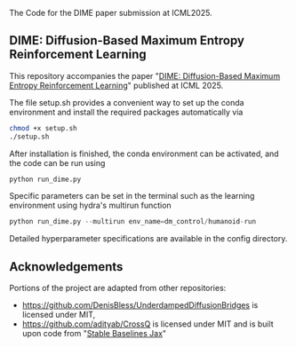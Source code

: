 The Code for the DIME paper submission at ICML2025.
## DIME: Diffusion-Based Maximum Entropy Reinforcement Learning 

This repository accompanies the paper "[DIME: Diffusion-Based Maximum Entropy Reinforcement Learning](https://arxiv.org/pdf/2502.02316)" published at ICML 2025.

The file setup.sh provides a convenient way to set up the conda environment and install the required packages automatically via
```bash
chmod +x setup.sh
./setup.sh
```

After installation is finished, the conda environment can be activated, and the code can be run using 

```python
python run_dime.py
```

Specific parameters can be set in the terminal such as the learning environment using hydra's multirun function

```python
python run_dime.py --multirun env_name=dm_control/humanoid-run
```

Detailed hyperparameter specifications are available in the config directory. 

## Acknowledgements
Portions of the project are adapted from other repositories: 
- https://github.com/DenisBless/UnderdampedDiffusionBridges is licensed under MIT,
- https://github.com/adityab/CrossQ is licensed under MIT and is built upon code from "[Stable Baselines Jax](https://github.com/araffin/sbx/)"
